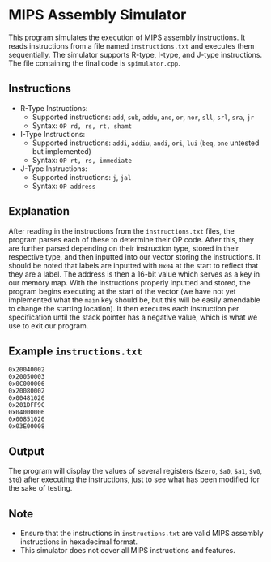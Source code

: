 # MIPS Assembly Simulator

This program simulates the execution of MIPS assembly instructions. It reads instructions from a file named `instructions.txt` and executes them sequentially. The simulator supports R-type, I-type, and J-type instructions. The file containing the final code is `spimulator.cpp`.

## Instructions

- R-Type Instructions:
  - Supported instructions: `add`, `sub`, `addu`, `and`, `or`, `nor`, `sll`, `srl`, `sra`, `jr`
  - Syntax: `OP rd, rs, rt, shamt`
- I-Type Instructions:
  - Supported instructions: `addi`, `addiu`, `andi`, `ori`, `lui` (`beq`, `bne` untested but implemented)
  - Syntax: `OP rt, rs, immediate`
- J-Type Instructions:
  - Supported instructions: `j`, `jal`
  - Syntax: `OP address`

## Explanation

After reading in the instructions from the `instructions.txt` files, the program parses each of these to determine their OP code. After this, they are further parsed depending on their instruction type, stored in their respective type, and then inputted into our vector storing the instructions. It should be noted that labels are inputted with `0x04` at the start to reflect that they are a label. The address is then a 16-bit value which serves as a key in our memory map. With the instructions properly inputted and stored, the program begins executing at the start of the vector (we have not yet implemented what the `main` key should be, but this will be easily amendable to change the starting location). It then executes each instruction per specification until the stack pointer has a negative value, which is what we use to exit our program.

## Example `instructions.txt`

```
0x20040002
0x20050003
0x0C000006
0x20080002
0x00481020
0x201DFF9C
0x04000006
0x00851020
0x03E00008
```

## Output

The program will display the values of several registers (`$zero`, `$a0`, `$a1`, `$v0`, `$t0`) after executing the instructions, just to see what has been modified for the sake of testing.

## Note

- Ensure that the instructions in `instructions.txt` are valid MIPS assembly instructions in hexadecimal format.
- This simulator does not cover all MIPS instructions and features.
